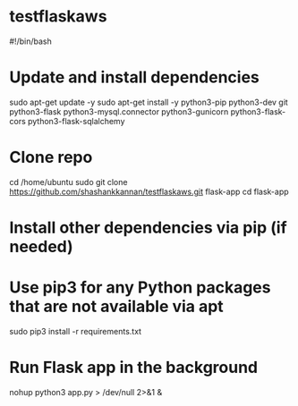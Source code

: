 # testflaskaws

#!/bin/bash

# Update and install dependencies
sudo apt-get update -y
sudo apt-get install -y python3-pip python3-dev git python3-flask python3-mysql.connector python3-gunicorn python3-flask-cors python3-flask-sqlalchemy

# Clone repo
cd /home/ubuntu
sudo git clone https://github.com/shashankkannan/testflaskaws.git flask-app
cd flask-app

# Install other dependencies via pip (if needed)
# Use pip3 for any Python packages that are not available via apt
sudo pip3 install -r requirements.txt

# Run Flask app in the background
nohup python3 app.py > /dev/null 2>&1 &
